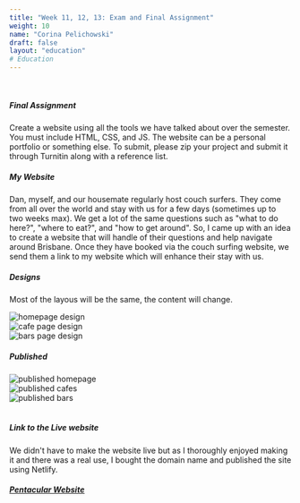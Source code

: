 ```yaml
---
title: "Week 11, 12, 13: Exam and Final Assignment"
weight: 10
name: "Corina Pelichowski"
draft: false
layout: "education"
# Education
---
```

<br>
<div class="container">
  <h5>Final Assignment</h5>
  <p>
    Create a website using all the tools we have talked about over the semester. You must include HTML, CSS, and JS. The website can be a personal portfolio or something else. To submit, please zip your project and submit it through Turnitin along with a reference list.
  </p>

  <h5>My Website</h5>
  <p>
    Dan, myself, and our housemate regularly host couch surfers. They come from all over the world and stay with us for a few days (sometimes up to two weeks max). We get a lot of the same questions such as "what to do here?", "where to eat?", and "how to get around". So, I came up with an idea to create a website that will handle of their questions and help navigate around Brisbane. Once they have booked via the couch surfing website, we send them a link to my website which will enhance their stay with us.
  </p>

  <h5>Designs</h5>
  <p>
    Most of the layous will be the same, the content will change.
  </p>
  <!--IMAGES-->
  <div class="card-group">
    <div class="card">
      <div class="card-body">
        <img src="/img/master_of_design/masters_wt/final_web_des.jpg" alt="homepage design">
      </div>
    </div>
    <div class="card">
      <div class="card-body">
        <img src="/img/master_of_design/masters_wt/final_web_des_1.jpg" alt="cafe page design">
      </div>
    </div>
    <div class="card">
      <div class="card-body">
        <img src="/img/master_of_design/masters_wt/final_web_des_2.jpg" alt="bars page design">
      </div>
    </div>
  </div>
  <!--IMAGES -->


  <h5>Published</h5>
  <!--IMAGES-->
  <div class="card-group">
    <div class="card">
      <div class="card-body">
        <img src="/img/master_of_design/masters_wt/published_home.jpg" alt="published homepage">
      </div>
    </div>
    <div class="card">
      <div class="card-body">
        <img src="/img/master_of_design/masters_wt/published_cafes.jpg" alt="published cafes">
      </div>
    </div>
    <div class="card">
      <div class="card-body">
        <img src="/img/master_of_design/masters_wt/published_bars.jpg" alt="published bars">
      </div>
    </div>
  </div>
  <!--IMAGES -->
  <br>

  <h5>Link to the Live website</h5>
  <p>We didn't have to make the website live but as I thoroughly enjoyed making it and there was a real use, I bought the domain name and published the site using Netlify.</p>

  <h5 style="text-decoration: underline"><a href="https://pentacular.net/">Pentacular Website</a></h5>
  
</div>